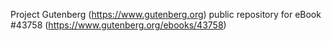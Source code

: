 Project Gutenberg (https://www.gutenberg.org) public repository for eBook #43758 (https://www.gutenberg.org/ebooks/43758)

